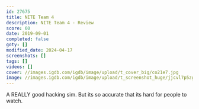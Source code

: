 ```yaml
---
id: 27675
title: NITE Team 4
description: NITE Team 4 - Review
score: 60
date: 2019-09-01
completed: false
goty: []
modified_date: 2024-04-17
screenshots: []
tags: []
videos: []
cover: //images.igdb.com/igdb/image/upload/t_cover_big/co21e7.jpg
image: //images.igdb.com/igdb/image/upload/t_screenshot_huge/jjcvl7p5zg2w1ibzrxjm.jpg
---
```

A REALLY good hacking sim. But its so accurate that its hard for people to watch.
